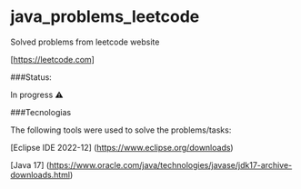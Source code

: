# java_problems_leetcode
Solved problems from leetcode website

[https://leetcode.com]

###Status: 

In progress ⚠️

###Tecnologias

The following tools were used to solve the problems/tasks:

[Eclipse IDE 2022-12] (https://www.eclipse.org/downloads)

[Java 17] (https://www.oracle.com/java/technologies/javase/jdk17-archive-downloads.html)
